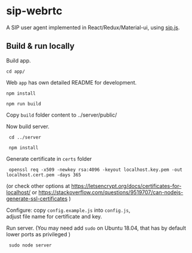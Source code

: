 # sip-webrtc

A SIP user agent implemented in React/Redux/Material-ui, using [sip.js](https://sipjs.com/).

## Build & run locally

Build app.

    cd app/

Web `app` has own detailed README for development.

    npm install
    
    npm run build
    
 Copy `build` folder content to ../server/public/   
 
 Now build server.
 
     cd ../server
     
     npm install
     
     
     
 Generate certificate in `certs` folder
 
     openssl req -x509 -newkey rsa:4096 -keyout localhost.key.pem -out localhost.cert.pem -days 365
 
 (or check other options at https://letsencrypt.org/docs/certificates-for-localhost/ 
 or https://stackoverflow.com/questions/9519707/can-nodejs-generate-ssl-certificates )
 
 Configure: copy `config.example.js` into `config.js`,  
 adjust file name for certificate and key.
 
 Run server. (You may need add `sudo` on Ubuntu 18.04, that has by default lower ports as privileged )
 
     sudo node server
 
 
